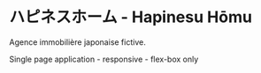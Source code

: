 # ハピネスホーム - Hapinesu Hōmu

Agence immobilière japonaise fictive.

Single page application - responsive - flex-box only